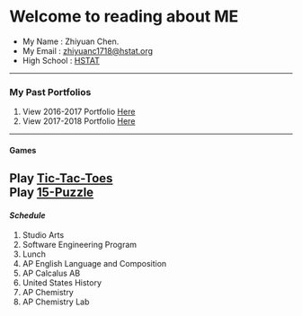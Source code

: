 # Welcome to reading about ME
* My Name : Zhiyuan Chen.  
* My Email : zhiyuanc1718@hstat.org  
* High School : [HSTAT](hstat.org)
---
### My Past Portfolios
1. View 2016-2017 Portfolio [Here](https://sites.google.com/a/hstat.org/zhiyuanc1718sep09/)
2. View 2017-2018 Portfolio [Here](https://sites.google.com/a/hstat.org/zhiyuanc1718--sep10/)
---
#### Games
Play [Tic-Tac-Toes](https://zhiyuanc1718.github.io/p5js/Tic-Tac-Toe.html)  
Play [15-Puzzle](https://zhiyuanc1718.github.io/p5js/N-Squared-Puzzle.html)
---
#### _Schedule_
1. Studio Arts  
2. Software Engineering Program
3. Lunch
4. AP English Language and Composition
5. AP Calcalus AB
6. United States History
7. AP Chemistry
8. AP Chemistry Lab

